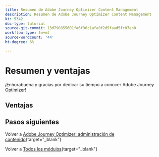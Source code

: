 ```yaml
---
title: Resumen de Adobe Journey Optimizer Content Management
description: Resumen de Adobe Journey Optimizer Content Management
kt: 5342
doc-type: tutorial
source-git-commit: 13d790855601fa6f36c1afa0f2d5faad5fc07eb0
workflow-type: tm+mt
source-wordcount: '44'
ht-degree: 6%

---
```


# Resumen y ventajas

¡Enhorabuena y gracias por dedicar su tiempo a conocer Adobe Journey Optimizer!

## Ventajas

## Pasos siguientes

Volver a [Adobe Journey Optimizer: administración de contenido](./ajocontent.md){target="_blank"}

Volver a [Todos los módulos](./../../../../overview.md){target="_blank"}

